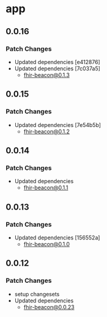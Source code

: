 # app

## 0.0.16

### Patch Changes

- Updated dependencies [e412876]
- Updated dependencies [7c037a5]
    - fhir-beacon@0.1.3

## 0.0.15

### Patch Changes

- Updated dependencies [7e54b5b]
    - fhir-beacon@0.1.2

## 0.0.14

### Patch Changes

- Updated dependencies
  - fhir-beacon@0.1.1

## 0.0.13

### Patch Changes

- Updated dependencies [156552a]
  - fhir-beacon@0.1.0

## 0.0.12

### Patch Changes

- setup changesets
- Updated dependencies
  - fhir-beacon@0.0.23
